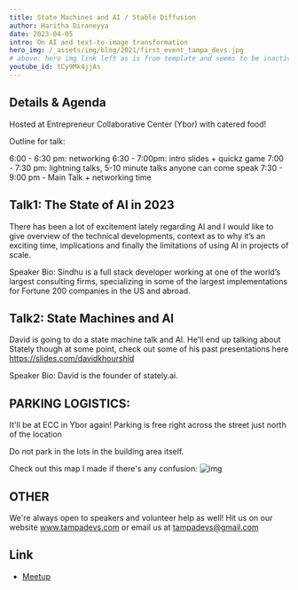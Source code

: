 ```yaml
---
title: State Machines and AI / Stable Diffusion
author: Haritha Diraneyya
date: 2023-04-05
intro: On AI and text-to-image transformation
hero_img: /_assets/img/blog/2021/first_event_tampa_devs.jpg
# above: hero img link left as is from template and seems to be inactive | comment date: 2023.11.01
youtube_id: tCy9Mk4jjAs
---
```


## Details & Agenda

Hosted at Entrepreneur Collaborative Center (Ybor) with catered food!

Outline for talk:

6:00 - 6:30 pm: networking
6:30 - 7:00pm: intro slides + quickz game
7:00 - 7:30 pm: lightning talks, 5-10 minute talks anyone can come speak
7:30 - 9:00 pm - Main Talk + networking time

## Talk1: The State of AI in 2023

There has been a lot of excitement lately regarding AI and I would like to give overview of the technical developments, context as to why it’s an exciting time, implications and finally the limitations of using AI in projects of scale.

Speaker Bio: Sindhu is a full stack developer working at one of the world’s largest consulting firms, specializing in some of the largest implementations for Fortune 200 companies in the US and abroad.

## Talk2: State Machines and AI

David is going to do a state machine talk and AI. He'll end up talking about Stately though at some point, check out some of his past presentations here https://slides.com/davidkhourshid

Speaker Bio: David is the founder of stately.ai.

## PARKING LOGISTICS:

It'll be at ECC in Ybor again! Parking is free right across the street just north of the location

Do not park in the lots in the building area itself.

Check out this map I made if there's any confusion:
![img](https://i.imgur.com/OBdruGQ.jpg)

## OTHER

We're always open to speakers and volunteer help as well! Hit us on our website www.tampadevs.com or email us at tampadevs@gmail.com

## Link

- [Meetup](https://www.meetup.com/tampadevs/events/290245812/)
